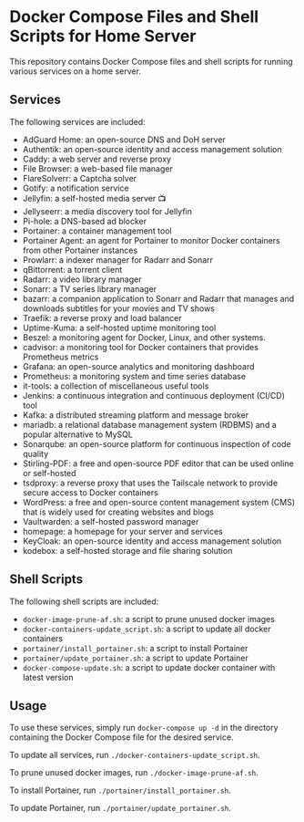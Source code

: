 # Docker Compose Files and Shell Scripts for Home Server

This repository contains Docker Compose files and shell scripts for running various services on a home server.

## Services

The following services are included:

- AdGuard Home: an open-source DNS and DoH server
- Authentik: an open-source identity and access management solution
- Caddy: a web server and reverse proxy
- File Browser: a web-based file manager
- FlareSolverr: a Captcha solver
- Gotify: a notification service
- Jellyfin: a self-hosted media server 📺
- Jellyseerr: a media discovery tool for Jellyfin 
- Pi-hole: a DNS-based ad blocker
- Portainer: a container management tool
- Portainer Agent: an agent for Portainer to monitor Docker containers from other Portainer instances
- Prowlarr: a indexer manager for Radarr and Sonarr
- qBittorrent: a torrent client
- Radarr: a video library manager
- Sonarr: a TV series library manager
- bazarr: a companion application to Sonarr and Radarr that manages and downloads subtitles for your movies and TV shows
- Traefik: a reverse proxy and load balancer
- Uptime-Kuma: a self-hosted uptime monitoring tool
- Beszel: a monitoring agent for Docker, Linux, and other systems.
- cadvisor: a monitoring tool for Docker containers that provides Prometheus metrics
- Grafana: an open-source analytics and monitoring dashboard
- Prometheus: a monitoring system and time series database
- it-tools: a collection of miscellaneous useful tools
- Jenkins: a continuous integration and continuous deployment (CI/CD) tool
- Kafka: a distributed streaming platform and message broker
- mariadb: a relational database management system (RDBMS) and a popular alternative to MySQL
- Sonarqube: an open-source platform for continuous inspection of code quality
- Stirling-PDF: a free and open-source PDF editor that can be used online or self-hosted
- tsdproxy: a reverse proxy that uses the Tailscale network to provide secure access to Docker containers
- WordPress: a free and open-source content management system (CMS) that is widely used for creating websites and blogs
- Vaultwarden: a self-hosted password manager
- homepage: a homepage for your server and services
- KeyCloak: an open-source identity and access management solution
- kodebox: a self-hosted storage and file sharing solution

## Shell Scripts

The following shell scripts are included:

- `docker-image-prune-af.sh`: a script to prune unused docker images
- `docker-containers-update_script.sh`: a script to update all docker containers
- `portainer/install_portainer.sh`: a script to install Portainer
- `portainer/update_portainer.sh`: a script to update Portainer
- `docker-compose-update.sh`: a script to update docker container with latest version

## Usage

To use these services, simply run `docker-compose up -d` in the directory containing the Docker Compose file for the desired service.

To update all services, run `./docker-containers-update_script.sh`.

To prune unused docker images, run `./docker-image-prune-af.sh`.

To install Portainer, run `./portainer/install_portainer.sh`.

To update Portainer, run `./portainer/update_portainer.sh`.
